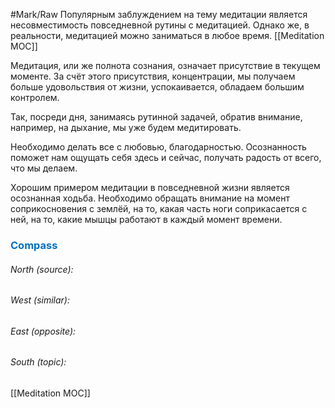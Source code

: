 #Mark/Raw
Популярным заблуждением на тему медитации является несовместимость повседневной рутины с медитацией. Однако же, в реальности, медитацией можно заниматься в любое время. [[Meditation MOC]]

Медитация, или же полнота сознания, означает присутствие в текущем моменте. За счёт этого присутствия, концентрации, мы получаем больше удовольствия от жизни, успокаивается, обладаем большим контролем. 

Так, посреди дня, занимаясь рутинной задачей, обратив внимание, например, на дыхание, мы уже будем медитировать.

Необходимо делать все с любовью, благодарностью. Осознанность поможет нам ощущать себя здесь и сейчас, получать радость от всего, что мы делаем.

Хорошим примером медитации в повседневной жизни является осознанная ходьба. Необходимо обращать внимание на момент соприкосновения с землёй, на то, какая часть ноги соприкасается с ней, на то, какие мышцы работают в каждый момент времени.





### <span style="color:#0070c0">Compass</span>
###### North (source):


###### West (similar):


###### East (opposite):


###### South (topic):
[[Meditation MOC]]
